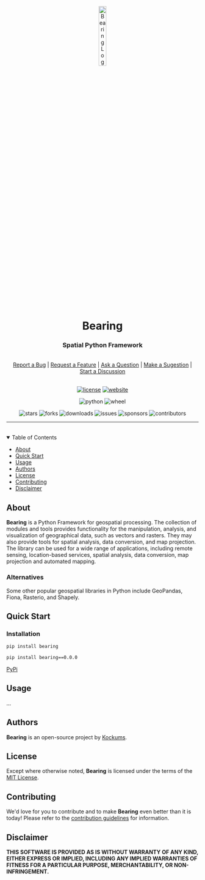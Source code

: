 <p align="center">
    <img src=".github/images/starling_bearing_logo.png" width="20%" height="20%" alt="Bearing Logo">
</p>
<h1 align='center' style='border-bottom: none;'>Bearing</h1>
<h3 align='center'>Spatial Python Framework</h3>
<br/>

<div align="center">
  <a href="https://github.com/kockums/bearing/issues/new?assignees=&labels=Needs%3A+Triage+%3Amag%3A%2Ctype%3Abug-suspected&template=bug_report.yml">Report a Bug</a>
  |
  <a href="https://github.com/kockums/bearing/issues/new?assignees=&labels=Needs%3A+Triage+%3Amag%3A%2Ctype%3Afeature-request%2CHelp+wanted+%F0%9F%AA%A7&template=feature_request.yml">Request a Feature</a>
  |
  <a href="https://github.com/kockums/bearing/issues/new?assignees=&labels=Needs%3A+Triage+%3Amag%3A%2Ctype%3Aquestion&template=question.yml">Ask a Question</a>
  |
  <a href="https://github.com/kockums/bearing/issues/new?assignees=&labels=Needs%3A+Triage+%3Amag%3A%2Ctype%3Aenhancement&template=suggestion.yml">Make a Sugestion</a>
  |
  <a href="https://github.com/kockums/bearing/discussions">Start a Discussion</a>
</div>

<br/>

<div align="center">

[![license](https://img.shields.io/github/license/kockums/bearing?color=green&label=license&style=flat-square)](LICENSE.txt)
[![website](https://img.shields.io/website?color=blue&down_color=red&down_message=offline&label=website&style=flat-square&up_color=green&up_message=online&url=https%3A%2F%2Fwww.bearing.tools)](https://www.bearing.tools)

![python](https://img.shields.io/pypi/pyversions/bearing?color=blue&label=python&style=flat-square)
![wheel](https://img.shields.io/pypi/wheel/bearing?color=green&label=wheel&style=flat-square)

![stars](https://img.shields.io/github/stars/kockums/bearing?color=blue&label=stars&style=flat-square)
![forks](https://img.shields.io/github/forks/kockums/bearing?color=blue&label=forks&style=flat-square)
![downloads](https://img.shields.io/github/downloads/kockums/bearing/total?color=blue&label=downloads&style=flat-square)
![issues](https://img.shields.io/github/issues/kockums/bearing?label=issues&style=flat-square)
![sponsors](https://img.shields.io/github/sponsors/kockums?color=blue&label=sponsors&style=flat-square)
![contributors](https://img.shields.io/github/contributors/kockums/bearing?color=blue&label=contributors&style=flat-square)

</div>

---

<br/>

<details open="open">
<summary>Table of Contents</summary>

- [About](#about)
- [Quick Start](#quick-start)
- [Usage](#usage)
- [Authors](#authors)
- [License](#license)
- [Contributing](#contributing)
- [Disclaimer](#disclaimer)

</details>

## About

**Bearing** is a Python Framework for geospatial processing. The collection of modules and tools provides functionality for the manipulation, analysis, and visualization of geographical data, such as vectors and rasters. They may also provide tools for spatial analysis, data conversion, and map projection. The library can be used for a wide range of applications, including remote sensing, location-based services, spatial analysis, data conversion, map projection and automated mapping.

### Alternatives

Some other popular geospatial libraries in Python include GeoPandas, Fiona, Rasterio, and Shapely.

## Quick Start

### Installation

``` sh
pip install bearing
```

``` sh
pip install bearing==0.0.0
```

[PyPi](https://pypi.org/project/bearing/)

## Usage

...

## Authors

**Bearing** is an open-source project by [Kockums](https://www.kockums.io "Kockums website").

## License

Except where otherwise noted, **Bearing** is licensed under the terms of the [MIT License](https://opensource.org/licenses/MIT "MIT License").

## Contributing

We'd love for you to contribute and to make **Bearing** even better than it is today!
Please refer to the [contribution guidelines](CONTRIBUTING.md) for information.

## Disclaimer

**THIS SOFTWARE IS PROVIDED AS IS WITHOUT WARRANTY OF ANY KIND, EITHER EXPRESS OR IMPLIED, INCLUDING ANY IMPLIED WARRANTIES OF FITNESS FOR A PARTICULAR PURPOSE, MERCHANTABILITY, OR NON-INFRINGEMENT.**
